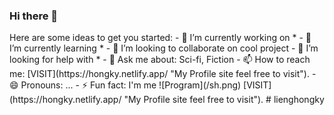 ### Hi there 👋

<!--
**lienghongky/lienghongky** is a ✨ _special_ ✨ repository because its `README.md` (this file) appears on your GitHub profile.
--!>
Here are some ideas to get you started:

- 🔭 I’m currently working on *
- 🌱 I’m currently learning *
- 👯 I’m looking to collaborate on cool project
- 🤔 I’m looking for help with *
- 💬 Ask me about: Sci-fi, Fiction
- 📫 How to reach me: [VISIT](https://hongky.netlify.app/ "My Profile site feel free to visit").
- 😄 Pronouns: ...
- ⚡ Fun fact: I'm me



![Program](/sh.png)
[VISIT](https://hongky.netlify.app/ "My Profile site feel free to visit").



# lienghongky
